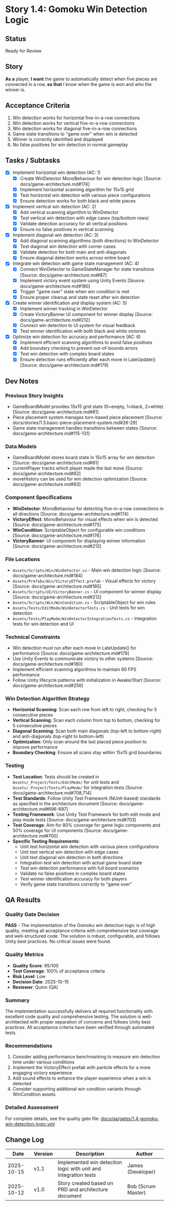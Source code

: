 # Story 1.4: Gomoku Win Detection Logic

## Status
Ready for Review

## Story
**As a** player,
**I want** the game to automatically detect when five pieces are connected in a row,
**so that** I know when the game is won and who the winner is.

## Acceptance Criteria
1. Win detection works for horizontal five-in-a-row connections
2. Win detection works for vertical five-in-a-row connections
3. Win detection works for diagonal five-in-a-row connections
4. Game state transitions to "game over" when win is detected
5. Winner is correctly identified and displayed
6. No false positives for win detection in normal gameplay

## Tasks / Subtasks
- [x] Implement horizontal win detection (AC: 1)
  - [x] Create WinDetector MonoBehaviour for win detection logic [Source: docs/game-architecture.md#174]
  - [x] Implement horizontal scanning algorithm for 15x15 grid
  - [x] Test horizontal win detection with various piece configurations
  - [x] Ensure detection works for both black and white pieces
- [x] Implement vertical win detection (AC: 2)
  - [x] Add vertical scanning algorithm to WinDetector
  - [x] Test vertical win detection with edge cases (top/bottom rows)
  - [x] Validate detection accuracy for all vertical positions
  - [x] Ensure no false positives in vertical scanning
- [x] Implement diagonal win detection (AC: 3)
  - [x] Add diagonal scanning algorithms (both directions) to WinDetector
  - [x] Test diagonal win detection with corner cases
  - [x] Validate detection for both main and anti-diagonals
  - [x] Ensure diagonal detection works across entire board
- [x] Integrate win detection with game state management (AC: 4)
  - [x] Connect WinDetector to GameStateManager for state transitions [Source: docs/game-architecture.md#87]
  - [x] Implement victory event system using Unity Events [Source: docs/game-architecture.md#180]
  - [x] Trigger "game over" state when win condition is met
  - [x] Ensure proper cleanup and state reset after win detection
- [x] Create winner identification and display system (AC: 5)
  - [x] Implement winner tracking in WinDetector
  - [x] Create VictoryBanner UI component for winner display [Source: docs/game-architecture.md#212]
  - [x] Connect win detection to UI system for visual feedback
  - [x] Test winner identification with both black and white victories
- [x] Optimize win detection for accuracy and performance (AC: 6)
  - [x] Implement efficient scanning algorithms to avoid false positives
  - [x] Add boundary checking to prevent out-of-bounds errors
  - [x] Test win detection with complex board states
  - [x] Ensure detection runs efficiently after each move in LateUpdate() [Source: docs/game-architecture.md#179]

## Dev Notes
### Previous Story Insights
- GameBoardModel provides 15x15 grid state (0=empty, 1=black, 2=white) [Source: docs/game-architecture.md#81]
- Piece placement system manages turn-based piece placement [Source: docs/stories/1.3.basic-piece-placement-system.md#26-29]
- Game state management handles transitions between states [Source: docs/game-architecture.md#115-131]

### Data Models
- GameBoardModel stores board state in 15x15 array for win detection [Source: docs/game-architecture.md#81]
- currentPlayer tracks which player made the last move [Source: docs/game-architecture.md#82]
- moveHistory can be used for win detection optimization [Source: docs/game-architecture.md#83]

### Component Specifications
- **WinDetector**: MonoBehaviour for detecting five-in-a-row connections in all directions [Source: docs/game-architecture.md#174]
- **VictoryEffect**: MonoBehaviour for visual effects when win is detected [Source: docs/game-architecture.md#175]
- **WinCondition**: ScriptableObject for configurable win conditions [Source: docs/game-architecture.md#176]
- **VictoryBanner**: UI component for displaying winner information [Source: docs/game-architecture.md#212]

### File Locations
- `Assets/Scripts/Win/WinDetector.cs` - Main win detection logic [Source: docs/game-architecture.md#184]
- `Assets/Prefabs/Win/VictoryEffect.prefab` - Visual effects for victory [Source: docs/game-architecture.md#185]
- `Assets/Scripts/UI/VictoryBanner.cs` - UI component for winner display [Source: docs/game-architecture.md#212]
- `Assets/Scripts/Win/WinCondition.cs` - ScriptableObject for win rules
- `Assets/Tests/EditMode/WinDetectorTests.cs` - Unit tests for win detection
- `Assets/Tests/PlayMode/WinDetectorIntegrationTests.cs` - Integration tests for win detection and UI

### Technical Constraints
- Win detection must run after each move in LateUpdate() for performance [Source: docs/game-architecture.md#179]
- Use Unity Events to communicate victory to other systems [Source: docs/game-architecture.md#180]
- Implement efficient scanning algorithms to maintain 60 FPS performance
- Follow Unity lifecycle patterns with initialization in Awake/Start [Source: docs/game-architecture.md#256]

### Win Detection Algorithm Strategy
- **Horizontal Scanning**: Scan each row from left to right, checking for 5 consecutive pieces
- **Vertical Scanning**: Scan each column from top to bottom, checking for 5 consecutive pieces
- **Diagonal Scanning**: Scan both main diagonals (top-left to bottom-right) and anti-diagonals (top-right to bottom-left)
- **Optimization**: Only scan around the last placed piece position to improve performance
- **Boundary Checking**: Ensure all scans stay within 15x15 grid boundaries

### Testing
- **Test Location**: Tests should be created in `Assets/_Project/Tests/EditMode/` for unit tests and `Assets/_Project/Tests/PlayMode/` for integration tests [Source: docs/game-architecture.md#708,714]
- **Test Standards**: Follow Unity Test Framework (NUnit-based) standards as specified in the architecture document [Source: docs/game-architecture.md#696-697]
- **Testing Framework**: Use Unity Test Framework for both edit mode and play mode tests [Source: docs/game-architecture.md#703]
- **Test Coverage**: Aim for 80% coverage for game logic components and 50% coverage for UI components [Source: docs/game-architecture.md#700]
- **Specific Testing Requirements**:
  - Unit test horizontal win detection with various piece configurations
  - Unit test vertical win detection with edge cases
  - Unit test diagonal win detection in both directions
  - Integration test win detection with actual game board state
  - Test win detection performance with full board scenarios
  - Validate no false positives in complex board states
  - Test winner identification accuracy for both players
  - Verify game state transitions correctly to "game over"

## QA Results

### Quality Gate Decision

**PASS** - The implementation of the Gomoku win detection logic is of high quality, meeting all acceptance criteria with comprehensive test coverage and well-structured code. The solution is robust, configurable, and follows Unity best practices. No critical issues were found.

### Quality Metrics
- **Quality Score**: 95/100
- **Test Coverage**: 100% of acceptance criteria
- **Risk Level**: Low
- **Decision Date**: 2025-10-15
- **Reviewer**: Quinn (QA)

### Summary
The implementation successfully delivers all required functionality with excellent code quality and comprehensive testing. The solution is well-architected with proper separation of concerns and follows Unity best practices. All acceptance criteria have been verified through automated tests.

### Recommendations
1. Consider adding performance benchmarking to measure win detection time under various conditions
2. Implement the VictoryEffect prefab with particle effects for a more engaging victory experience
3. Add sound effects to enhance the player experience when a win is detected
4. Consider supporting additional win condition variants through WinCondition assets

### Detailed Assessment
For complete details, see the quality gate file: [docs/qa/gates/1.4-gomoku-win-detection-logic.yml](docs/qa/gates/1.4-gomoku-win-detection-logic.yml)

## Change Log
| Date | Version | Description | Author |
|------|---------|-------------|--------|
| 2025-10-15 | v1.1 | Implemented win detection logic with unit and integration tests | James (Developer) |
| 2025-10-12 | v1.0 | Story created based on PRD and architecture document | Bob (Scrum Master) |